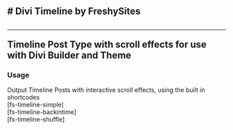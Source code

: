 <h2># Divi Timeline by FreshySites<h2>
<hr>
<p>Timeline Post Type with scroll effects for use with Divi Builder and Theme</p>
  <h3>Usage</h3>
  <p>Output Timeline Posts with interactive scroll effects, using the built in shortcodes<br>[fs-timeline-simple]<br>[fs-timeline-backintime]<br>[fs-timeline-shuffle]



